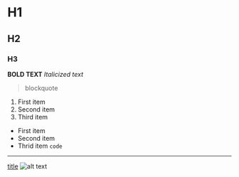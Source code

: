 # H1
## H2
### H3
**BOLD TEXT**
*Italicized text*
> blockquote
1. First item
2. Second item
3. Third item
- First item
- Second item
- Thrid item
`code`
---
[title](https://www.example.com)
![alt text](image.jpg)
